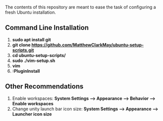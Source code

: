 The contents of this repository are meant to ease the task of configuring a fresh Ubuntu installation.

Command Line Installation
-------------------------------------------------------------------
1. **sudo apt install git**
2. **git clone https://github.com/MatthewClarkMay/ubuntu-setup-scripts.git**
3. **cd ubuntu-setup-scripts/**
4. **sudo ./vim-setup.sh**
5. **vim**
6. **:PluginInstall**

Other Recommendations
-------------------------------------------------------------------
1. Enable workspaces: **System Settings --> Appearance --> Behavior --> Enable workspaces**
2. Change unity launch bar icon size: **System Settings --> Appearance --> Launcher icon size**
